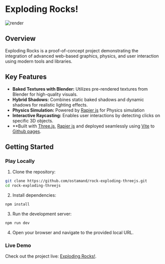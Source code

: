 # Exploding Rocks!

![render](static/render.png)

## Overview

Exploding Rocks is a proof-of-concept project demonstrating the integration of advanced web-based graphics, physics, and user interaction using modern tools and libraries.

## Key Features

-   **Baked Textures with Blender:** Utilizes pre-rendered textures from Blender for high-quality visuals.
-   **Hybrid Shadows:** Combines static baked shadows and dynamic shadows for realistic lighting effects.
-   **Physics Simulation:** Powered by [Rapier js](https://rapier.rs/) for Physics simulation
-   **Interactive Raycasting:** Enables user interactions by detecting clicks on specific 3D objects.
-   \*\*Built with [Three.js](https://threejs.org/), [Rapier js](https://rapier.rs/) and deployed seamlessly using [Vite](https://vite.dev/) to [Github pages](https://pages.github.com/).

## Getting Started

### Play Locally

1. Clone the repository:

```bash
git clone https://github.com/ostamand/rock-exploding-threejs.git
cd rock-exploding-threejs
```

2. Install dependencies:

```bash
npm install
```

3. Run the development server:

```bash
npm run dev
```

4. Open your browser and navigate to the provided local URL.

### Live Demo

Check out the project live: [Exploding Rocks!](https://ostamand.github.io/rock-exploding-threejs/).
